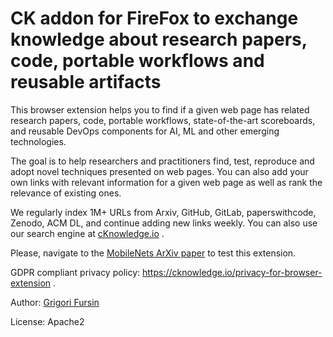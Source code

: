 # CK addon for FireFox to exchange knowledge about research papers, code, portable workflows and reusable artifacts

This browser extension helps you to find if a given web page has related research papers,
code, portable workflows, state-of-the-art scoreboards, and reusable DevOps components 
for AI, ML and other emerging technologies. 

The goal is to help researchers and practitioners find, test, reproduce
and adopt novel techniques presented on web pages. You can also add your
own links with relevant information for a given web page as well as rank
the relevance of existing ones.

We regularly index 1M+ URLs from Arxiv, GitHub, GitLab, paperswithcode, Zenodo, 
ACM DL, and continue adding new links weekly. You can also use our search engine 
at [cKnowledge.io](https://cKnowledge.io) .

Please, navigate to the [MobileNets ArXiv paper](https://arxiv.org/abs/1704.04861) to test this extension.

GDPR compliant privacy policy: https://cknowledge.io/privacy-for-browser-extension .

Author: [Grigori Fursin](https://cKnowledge.io/@gfursin)

License: Apache2
